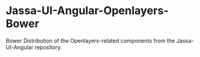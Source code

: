 Jassa-UI-Angular-Openlayers-Bower
=================================

Bower Distribution of the Openlayers-related components from the Jassa-UI-Angular repository.
